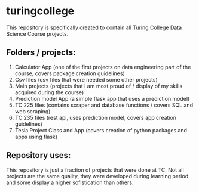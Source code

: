 # turingcollege
This repository is specifically created to contain all [Turing College](https://www.turingcollege.com/) Data Science Course projects.

## Folders / projects:
1. Calculator App (one of the first projects on data engineering part of the course, covers package creation guidelines)
2. Csv files (csv files that were needed some other projects)
3. Main projects (projects that I am most proud of / display of my skills acquired during the course)
4. Prediction model App (a simple flask app that uses a prediction model)
5. TC 225 files (contains scraper and database functions / covers SQL and web scraping)
6. TC 235 files (rest api, uses prediction model, covers app creation guidelines)
7. Tesla Project Class and App (covers creation of python packages and apps using flask)

## Repository uses:

This repository is just a fraction of projects that were done at TC. Not all projects are the same quality, they were developed during learning period and some display a higher sofistication than others.
